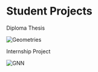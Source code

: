 # Student Projects

Diploma Thesis



![Geometries](https://github.com/k-kovani/Student_Projects/assets/156211331/ca7b870a-f922-47b3-930c-006c37069ca6)



Internship Project



![GNN](https://github.com/k-kovani/Student_Projects/assets/156211331/63044fea-267b-4da1-a920-aaceb7a4be92)





